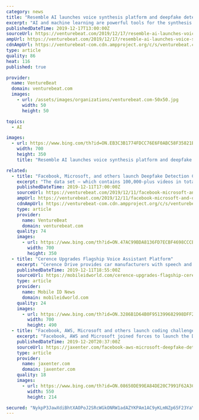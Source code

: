 ```yaml
---
category: news
title: "Resemble AI launches voice synthesis platform and deepfake detection tool"
excerpt: "AI and machine learning are powerful tools for the synthesis of speech. As countless studies have demonstrated, only a few minutes — and in the case of state-of-the-art models, a few seconds — are required to imitate a subject’s prosody and intonation with precision. Baidu’s latest Deep Voice service can clone a voice with just 3.7 ..."
publishedDateTime: 2019-12-17T13:00:00Z
sourceUrl: https://venturebeat.com/2019/12/17/resemble-ai-launches-voice-synthesis-platform-and-deepfake-detection-tool/
ampUrl: https://venturebeat.com/2019/12/17/resemble-ai-launches-voice-synthesis-platform-and-deepfake-detection-tool/amp/
cdnAmpUrl: https://venturebeat-com.cdn.ampproject.org/c/s/venturebeat.com/2019/12/17/resemble-ai-launches-voice-synthesis-platform-and-deepfake-detection-tool/amp/
type: article
quality: 86
heat: 116
published: true

provider:
  name: VentureBeat
  domain: venturebeat.com
  images:
    - url: /assets/images/organizations/venturebeat.com-50x50.jpg
      width: 50
      height: 50

topics:
  - AI

images:
  - url: https://www.bing.com/th?id=ON.EB3C3B1774FDCC76E6F0ABC58F35821B
    width: 700
    height: 350
    title: "Resemble AI launches voice synthesis platform and deepfake detection tool"

related:
  - title: "Facebook, Microsoft, and others launch Deepfake Detection Challenge"
    excerpt: "The data set — which contains 100,000-plus videos in total — was tested through a targeted technical working session in October at the International Conference on Computer Vision, said Facebook AI Research Manager Christian Ferrer. It doesn’t include any user data and it features only participants who’ve entered into usage agreements so ..."
    publishedDateTime: 2019-12-11T17:00:00Z
    sourceUrl: https://venturebeat.com/2019/12/11/facebook-microsoft-and-others-launch-deepfake-detection-challenge/
    ampUrl: https://venturebeat.com/2019/12/11/facebook-microsoft-and-others-launch-deepfake-detection-challenge/amp/
    cdnAmpUrl: https://venturebeat-com.cdn.ampproject.org/c/s/venturebeat.com/2019/12/11/facebook-microsoft-and-others-launch-deepfake-detection-challenge/amp/
    type: article
    provider:
      name: VentureBeat
      domain: venturebeat.com
    quality: 74
    images:
      - url: https://www.bing.com/th?id=ON.47AC99BDA8136FD7ECBF4698CCCB9FCF
        width: 700
        height: 350
  - title: "Cerence Upgrades Flagship Voice Assistant Platform"
    excerpt: "Cerence Drive provides car manufacturers with speech and voice recognition tech that can serve as a foundation for cloud-based and embedded conversational assistants. The latest iteration of the platform makes improvements to the company’s natural language understanding (NLU) engine, which is built on one central technology stack and is ..."
    publishedDateTime: 2019-12-11T18:55:00Z
    sourceUrl: https://mobileidworld.com/cerence-upgrades-flagship-cerence-drive-voice-assistant-platform-121107/
    type: article
    provider:
      name: Mobile ID News
      domain: mobileidworld.com
    quality: 24
    images:
      - url: https://www.bing.com/th?id=ON.3286B1D64B0F951399682998DFF2CFC8
        width: 700
        height: 490
  - title: "Facebook, AWS, Microsoft and others launch coding challenge for deepfake detection"
    excerpt: "Facebook, AWS and Microsoft joined forces to launch the Deepfake Detection Challenge (DFDC) that should encourage developers to research this issue. Winners can receive up to $500,000 ... on Neural Information Processing Systems), Dec 8-14, 2019. Deepfakes are AI-generated videos that can falsely depict people saying or doing things that ..."
    publishedDateTime: 2019-12-20T20:37:00Z
    sourceUrl: https://jaxenter.com/facebook-aws-microsoft-deepfake-detection-challenge-165930.html
    type: article
    provider:
      name: jaxenter.com
      domain: jaxenter.com
    quality: 18
    images:
      - url: https://www.bing.com/th?id=ON.08650DE99EA84DE20C7991F62A3CA8DB
        width: 550
        height: 214

secured: "NykpP3JawXdiBhtXAOPoJ2SRcWGkONRW1adAZYKPAm1AC9yKLmNZp65F23YaY0PMK/HGRptiKW5je/GK1iiHsnV4s8osy508U8V9WAF6ZygbU4BWqo+zREbhHTfdccNj2LfhgVPdT42Nmd26Y3CefZYC/s5qUBPJr12ixtRgUs6qFk1WqRTdZQPhghrzjvadFrKw7C8UPSxtK29Fxe+Yxs65uwLA/zE7iluodlG+aL3UB/Y6h4/KWNfbwC4BwvuGpJ7m0rdWlX8dfE0bU618Yw==;WWbVZgYzVsMKMYPgnDV70A=="
---
```


